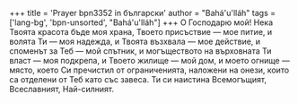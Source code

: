 +++
title = 'Prayer bpn3352 in български'
author = "Bahá'u'lláh"
tags = ['lang-bg', 'bpn-unsorted', "Bahá'u'lláh"]
+++
О Господарю мой! Нека Твоята красота бъде моя храна, Твоето присъствие — мое питие, и волята Ти — моя надежда, и Твоята възхвала — мое действие, и споменът за Теб — мой спътник, и могъществото на върховната Ти власт — моя подкрепа, и Твоето жилище — мой дом, и моето огнище — място, което Си пречистил от ограниченията, наложени на онези, които са отделени от Теб като със завеса.
Ти си наистина Всемогъщият, Всеславният, Най-силният.
